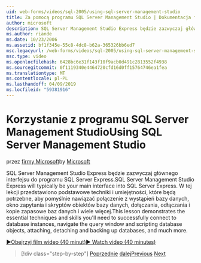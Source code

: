 ```yaml
---
uid: web-forms/videos/sql-2005/using-sql-server-management-studio
title: Za pomocą programu SQL Server Management Studio | Dokumentacja firmy Microsoft
author: microsoft
description: SQL Server Management Studio Express będzie zazwyczaj głównego interfejsu do programu SQL Server Express. W tej lekcji opisano podstawowe techniki i narciarskie...
ms.author: riande
ms.date: 10/23/2006
ms.assetid: bf1f345e-55c8-4dc8-b62a-365326bb6ed7
msc.legacyurl: /web-forms/videos/sql-2005/using-sql-server-management-studio
msc.type: video
ms.openlocfilehash: 6428bc6e31f143f10f9acb0d491c2813552f4938
ms.sourcegitcommit: 0f1119340e4464720cfd16d0ff15764746ea1fea
ms.translationtype: MT
ms.contentlocale: pl-PL
ms.lasthandoff: 04/09/2019
ms.locfileid: "59381916"
---
```

# <a name="using-sql-server-management-studio"></a><span data-ttu-id="f7d4c-104">Korzystanie z programu SQL Server Management Studio</span><span class="sxs-lookup"><span data-stu-id="f7d4c-104">Using SQL Server Management Studio</span></span>

<span data-ttu-id="f7d4c-105">przez [firmy Microsoft](https://github.com/microsoft)</span><span class="sxs-lookup"><span data-stu-id="f7d4c-105">by [Microsoft](https://github.com/microsoft)</span></span>

<span data-ttu-id="f7d4c-106">SQL Server Management Studio Express będzie zazwyczaj głównego interfejsu do programu SQL Server Express.</span><span class="sxs-lookup"><span data-stu-id="f7d4c-106">SQL Server Management Studio Express will typically be your main interface into SQL Server Express.</span></span> <span data-ttu-id="f7d4c-107">W tej lekcji przedstawiono podstawowe techniki i umiejętności, które będą potrzebne, aby pomyślnie nawiązać połączenie z wystąpień bazy danych, okno zapytania i skryptów obiektów bazy danych, dołączania, odłączania i kopie zapasowe baz danych i wiele więcej.</span><span class="sxs-lookup"><span data-stu-id="f7d4c-107">This lesson demonstrates the essential techniques and skills you'll need to successfully connect to database instances, navigate the query window and scripting database objects, attaching, detaching and backing up databases, and much more.</span></span>

[<span data-ttu-id="f7d4c-108">&#9654;Obejrzyj film wideo (40 minut)</span><span class="sxs-lookup"><span data-stu-id="f7d4c-108">&#9654; Watch video (40 minutes)</span></span>](https://channel9.msdn.com/Blogs/ASP-NET-Site-Videos/using-sql-server-management-studio)

> [!div class="step-by-step"]
> <span data-ttu-id="f7d4c-109">[Poprzednie](connecting-your-web-application-to-sql-server-2005-express-edition.md)
> [dalej](getting-started-with-reporting-services.md)</span><span class="sxs-lookup"><span data-stu-id="f7d4c-109">[Previous](connecting-your-web-application-to-sql-server-2005-express-edition.md)
[Next](getting-started-with-reporting-services.md)</span></span>
